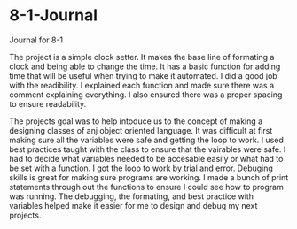 # 8-1-Journal
Journal for 8-1


The project is a simple clock setter. It makes the base line of formating a clock and being able to change the time. It has a basic function for adding time that will be useful when trying to make it automated. I did a good job with the readibility. I explained each function and made sure there was a comment explaining everything. I also ensured there was a proper spacing to ensure readability.

The projects goal was to help intoduce us to the concept of making a designing classes of anj object oriented language. It was difficult at first making sure all the variables were safe and getting the loop to work. I used best practices taught with the class to ensure that the vairables were safe. I had to decide what variables needed to be accesable easily or what had to be set with a function. I got the loop to work by trial and error. Debuging skills is great for making sure programs are working. I made a bunch of print statements through out the functions to ensure I could see how to program was running. The debugging, the formating, and best practice with variables helped make it easier for me to design and debug my next projects. 

   


